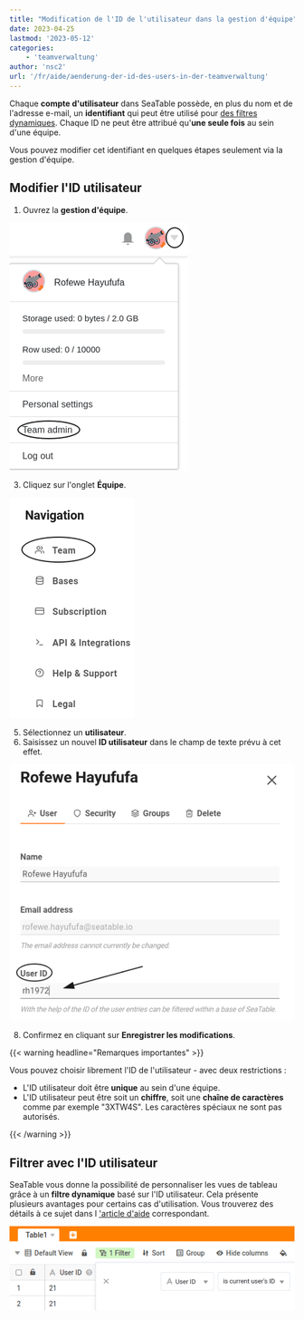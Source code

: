 ```yaml
---
title: "Modification de l'ID de l'utilisateur dans la gestion d'équipe"
date: 2023-04-25
lastmod: '2023-05-12'
categories:
    - 'teamverwaltung'
author: 'nsc2'
url: '/fr/aide/aenderung-der-id-des-users-in-der-teamverwaltung'
---
```


Chaque **compte d'utilisateur** dans SeaTable possède, en plus du nom et de l'adresse e-mail, un **identifiant** qui peut être utilisé pour [des filtres dynamiques](https://seatable.io/fr/docs/ansichtsoptionen/was-ist-die-id-des-users-und-warum-kann-man-danach-filtern/). Chaque ID ne peut être attribué qu'**une seule fois** au sein d'une équipe.

Vous pouvez modifier cet identifiant en quelques étapes seulement via la gestion d'équipe.

## Modifier l'ID utilisateur

1. Ouvrez la **gestion d'équipe**.

![Ouvrir la gestion d'équipe](images/open-the-team-verwaltung.png)

3. Cliquez sur l'onglet **Équipe**.

![Ouvrez l'onglet Équipe dans l'administration de l'équipe](images/open-reiter-team.png)

5. Sélectionnez un **utilisateur**.
6. Saisissez un nouvel **ID utilisateur** dans le champ de texte prévu à cet effet.

![Saisir le nouvel ID utilisateur dans le champ de texte](images/type-user-id.png)

8. Confirmez en cliquant sur **Enregistrer les modifications**.

{{< warning headline="Remarques importantes" >}}

Vous pouvez choisir librement l'ID de l'utilisateur - avec deux restrictions :

- L'ID utilisateur doit être **unique** au sein d'une équipe.
- L'ID utilisateur peut être soit un **chiffre**, soit une **chaîne de caractères** comme par exemple "3XTW4S". Les caractères spéciaux ne sont pas autorisés.

{{< /warning >}}

## Filtrer avec l'ID utilisateur

SeaTable vous donne la possibilité de personnaliser les vues de tableau grâce à un **filtre dynamique** basé sur l'ID utilisateur. Cela présente plusieurs avantages pour certains cas d'utilisation. Vous trouverez des détails à ce sujet dans l ['article d'aide](https://seatable.io/fr/docs/ansichtsoptionen/was-ist-die-id-des-users-und-warum-kann-man-danach-filtern/) correspondant.

![Filtrage à l'aide de l'ID utilisateur](images/filter-with-user-id.png)
